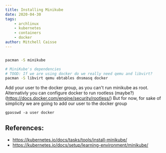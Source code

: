 ```yaml
---
title: Installing Minikube
date: 2020-04-30
tags: 
    - archlinux
    - kubernetes
    - containers
    - docker
author: Mitchell Caisse
---
```



```bash

pacman -S minikube

# MiniKube's dependencies
# TOOD: If we are using docker do we really need qemu and libvirt?
pacman -S libvirt qemu ebtables dnsmasq docker

```

Add your user to the docker group, as you can't run minikube as root.
Alternativly you can configure docker to run rootless (maybe?) (https://docs.docker.com/engine/security/rootless/) But
for now, for sake of simplicity we are going to add our user to the docker group

```console
gpasswd -a user docker
```

## References:
* https://kubernetes.io/docs/tasks/tools/install-minikube/
* https://kubernetes.io/docs/setup/learning-environment/minikube/